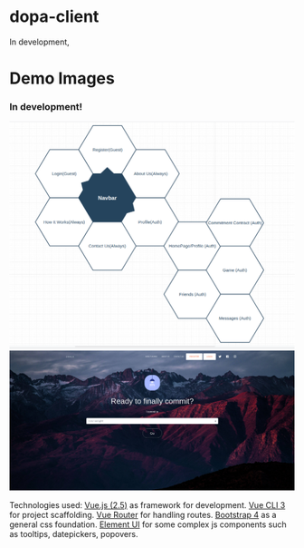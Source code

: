 
# dopa-client

In development, 

# Demo Images 
### In development!

![Navbar Layouts](README_images/navbar_layouts.png)
![LandingPageSectionOne_Guest](README_images/landingpage1_guest.png)

Technologies used: 
[Vue.js (2.5)](https://vuejs.org/) as framework for development.
[Vue CLI 3](https://github.com/vuejs/vue-cli) for project scaffolding.
[Vue Router](https://router.vuejs.org/) for handling routes.
[Bootstrap 4](https://getbootstrap.com/docs/4.0/getting-started/introduction/) as a general css foundation.
[Element UI](http://element.eleme.io/#/en-US/component/installation) for some complex js components such as tooltips, datepickers, popovers.




